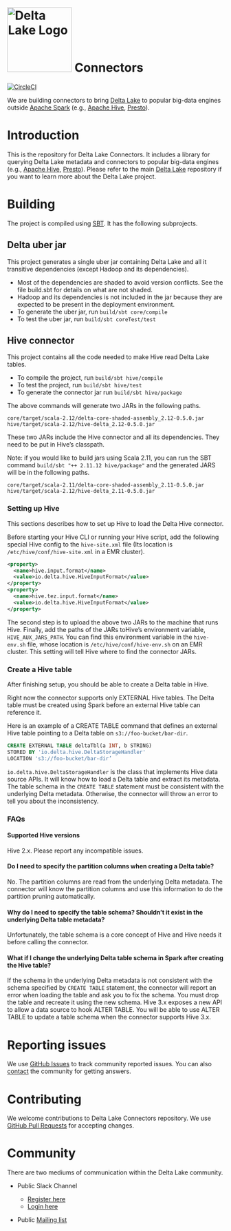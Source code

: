 # <img src="https://docs.delta.io/latest/_static/delta-lake-white.png" width="150" alt="Delta Lake Logo"></img> Connectors

[![CircleCI](https://circleci.com/gh/delta-io/connectors/tree/master.svg?style=svg)](https://circleci.com/gh/delta-io/connectors/tree/master)

We are building connectors to bring [Delta Lake](https://delta.io) to popular big-data engines outside [Apache Spark](https://spark.apache.org) (e.g., [Apache Hive](https://hive.apache.org/), [Presto](https://prestodb.io/)).

# Introduction

This is the repository for Delta Lake Connectors. It includes a library for querying Delta Lake metadata and connectors to popular big-data engines (e.g., [Apache Hive](https://hive.apache.org/), [Presto](https://prestodb.io/)). Please refer to the main [Delta Lake](https://github.com/delta-io/delta) repository if you want to learn more about the Delta Lake project.

# Building

The project is compiled using [SBT](https://www.scala-sbt.org/1.x/docs/Command-Line-Reference.html). It has the following subprojects.

## Delta uber jar

This project generates a single uber jar containing Delta Lake and all it transitive dependencies (except Hadoop and its dependencies).
- Most of the dependencies are shaded to avoid version conflicts. See the file build.sbt for details on what are not shaded.
- Hadoop and its dependencies is not included in the jar because they are expected to be present in the deployment environment.
- To generate the uber jar, run `build/sbt core/compile`
- To test the uber jar, run `build/sbt coreTest/test`

## Hive connector
This project contains all the code needed to make Hive read Delta Lake tables.
- To compile the project, run `build/sbt hive/compile`
- To test the project, run `build/sbt hive/test`
- To generate the connector jar run `build/sbt hive/package`

The above commands will generate two JARs in the following paths.

```
core/target/scala-2.12/delta-core-shaded-assembly_2.12-0.5.0.jar
hive/target/scala-2.12/hive-delta_2.12-0.5.0.jar
```

These two JARs include the Hive connector and all its dependencies. They need to be put in Hive’s classpath.

Note: if you would like to build jars using Scala 2.11, you can run the SBT command `build/sbt "++ 2.11.12 hive/package"` and the generated JARS will be in the following paths.

```
core/target/scala-2.11/delta-core-shaded-assembly_2.11-0.5.0.jar
hive/target/scala-2.12/hive-delta_2.11-0.5.0.jar
```

### Setting up Hive

This sections describes how to set up Hive to load the Delta Hive connector.

Before starting your Hive CLI or running your Hive script, add the following special Hive config to the `hive-site.xml` file (Its location is `/etc/hive/conf/hive-site.xml` in a EMR cluster).

```xml
<property>
  <name>hive.input.format</name>
  <value>io.delta.hive.HiveInputFormat</value>
</property>
<property>
  <name>hive.tez.input.format</name>
  <value>io.delta.hive.HiveInputFormat</value>
</property>
```

The second step is to upload the above two JARs to the machine that runs Hive. Finally, add the paths of the JARs toHive’s environment variable, `HIVE_AUX_JARS_PATH`. You can find this environment variable in the `hive-env.sh` file, whose location is `/etc/hive/conf/hive-env.sh` on an EMR cluster. This setting will tell Hive where to find the connector JARs.

### Create a Hive table

After finishing setup, you should be able to create a Delta table in Hive.

Right now the connector supports only EXTERNAL Hive tables. The Delta table must be created using Spark before an external Hive table can reference it.

Here is an example of a CREATE TABLE command that defines an external Hive table pointing to a Delta table on `s3://foo-bucket/bar-dir`.

```SQL
CREATE EXTERNAL TABLE deltaTbl(a INT, b STRING)
STORED BY 'io.delta.hive.DeltaStorageHandler'
LOCATION 's3://foo-bucket/bar-dir’
```

`io.delta.hive.DeltaStorageHandler` is the class that implements Hive data source APIs. It will know how to load a Delta table and extract its metadata. The table schema in the `CREATE TABLE` statement must be consistent with the underlying Delta metadata. Otherwise, the connector will throw an error to tell you about the inconsistency.

### FAQs

#### Supported Hive versions
Hive 2.x. Please report any incompatible issues.

#### Do I need to specify the partition columns when creating a Delta table?
No. The partition columns are read from the underlying Delta metadata. The connector will know the partition columns and use this information to do the partition pruning automatically.

#### Why do I need to specify the table schema? Shouldn’t it exist in the underlying Delta table metadata?
Unfortunately, the table schema is a core concept of Hive and Hive needs it before calling the connector.

#### What if I change the underlying Delta table schema in Spark after creating the Hive table?
If the schema in the underlying Delta metadata is not consistent with the schema specified by `CREATE TABLE` statement, the connector will report an error when loading the table and ask you to fix the schema. You must drop the table and recreate it using the new schema. Hive 3.x exposes a new API to allow a data source to hook ALTER TABLE. You will be able to use ALTER TABLE to update a table schema when the connector supports Hive 3.x.

# Reporting issues

We use [GitHub Issues](https://github.com/delta-io/connectors/issues) to track community reported issues. You can also [contact](#community) the community for getting answers.

# Contributing

We welcome contributions to Delta Lake Connectors repository. We use [GitHub Pull Requests](https://github.com/delta-io/connectors/pulls) for accepting changes.

# Community

There are two mediums of communication within the Delta Lake community.

- Public Slack Channel
  - [Register here](https://join.slack.com/t/delta-users/shared_invite/enQtNTY1NDg0ODcxOTI1LWJkZGU3ZmQ3MjkzNmY2ZDM0NjNlYjE4MWIzYjg2OWM1OTBmMWIxZTllMjg3ZmJkNjIwZmE1ZTZkMmQ0OTk5ZjA)
  - [Login here](https://delta-users.slack.com/)

- Public [Mailing list](https://groups.google.com/forum/#!forum/delta-users)

